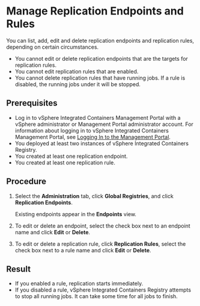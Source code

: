 # Manage Replication Endpoints and Rules #

You can list, add, edit and delete replication endpoints and replication rules, depending on certain circumstances. 

- You cannot edit or delete replication endpoints that are the targets for replication rules. 
- You cannot edit replication rules that are enabled. 
- You cannot delete replication rules that have running jobs. If a rule is disabled, the running jobs under it will be stopped. 

## Prerequisites

- Log in to vSphere Integrated Containers Management Portal with a vSphere administrator or Management Portal administrator account. For information about logging in to vSphere Integrated Containers Management Portal, see [Logging In to the Management Portal](logging_in_mp.md).
- You deployed at least two instances of vSphere Integrated Containers Registry. 
- You created at least one replication endpoint.
- You created at least one replication rule.

## Procedure

1. Select the **Administration** tab, click **Global Registries**, and click **Replication Endpoints**.

    Existing endpoints appear in the **Endpoints** view.  
3. To edit or delete an endpoint, select the check box next to an endpoint name and click **Edit** or **Delete**.
4. To edit or delete a replication rule, click **Replication Rules**, select the check box next to a rule name and click **Edit** or **Delete**.


## Result

- If you enabled a rule, replication starts immediately. 
- If you disabled a rule, vSphere Integrated Containers Registry attempts to stop all running jobs. It can take some time for all jobs to finish. 
